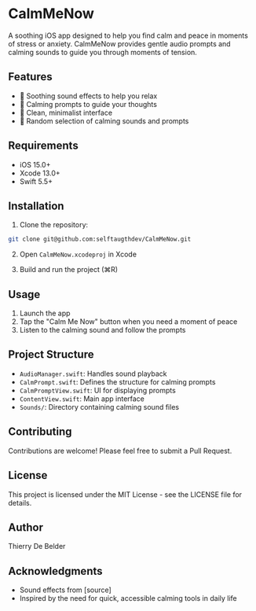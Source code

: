 # CalmMeNow

A soothing iOS app designed to help you find calm and peace in moments of stress or anxiety. CalmMeNow provides gentle audio prompts and calming sounds to guide you through moments of tension.

## Features

- 🎵 Soothing sound effects to help you relax
- 💭 Calming prompts to guide your thoughts
- 🎨 Clean, minimalist interface
- 🔄 Random selection of calming sounds and prompts

## Requirements

- iOS 15.0+
- Xcode 13.0+
- Swift 5.5+

## Installation

1. Clone the repository:

```bash
git clone git@github.com:selftaugthdev/CalmMeNow.git
```

2. Open `CalmMeNow.xcodeproj` in Xcode

3. Build and run the project (⌘R)

## Usage

1. Launch the app
2. Tap the "Calm Me Now" button when you need a moment of peace
3. Listen to the calming sound and follow the prompts

## Project Structure

- `AudioManager.swift`: Handles sound playback
- `CalmPrompt.swift`: Defines the structure for calming prompts
- `CalmPromptView.swift`: UI for displaying prompts
- `ContentView.swift`: Main app interface
- `Sounds/`: Directory containing calming sound files

## Contributing

Contributions are welcome! Please feel free to submit a Pull Request.

## License

This project is licensed under the MIT License - see the LICENSE file for details.

## Author

Thierry De Belder

## Acknowledgments

- Sound effects from [source]
- Inspired by the need for quick, accessible calming tools in daily life
